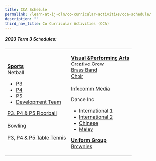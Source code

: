 ```yaml
---
title: CCA Schedule
permalink: /learn-at-ij-oln/co-curricular-activities/cca-schedule/
description: ""
third_nav_title: Co Curricular Activities (CCA)
---
```

<h5>2023 Term 3 Schedules:</h5>
<table>
<tbody>
<tr>
<td>
<p><strong><u>Sports<br></u></strong>Netball</p>
<ul>
<li><a href="/files/2023CCASchedules/T3/2023oln_0270l - cca schedule 2023 t3 - p3 netball.pdf" target="_blank" rel="noopener">P3</a></li>
<li><a href="/files/2023CCASchedules/T3/2023oln_0270m - cca schedule 2023 t3 - p4 netball.pdf" target="_blank" rel="noopener">P4</a></li>
<li><a href="/files/2023CCASchedules/T3/2023oln_0270n - cca schedule 2023 t3 - p5 netball.pdf" target="_blank" rel="noopener">P5</a></li>

<li><a href="/files/2023CCASchedules/T3/2023oln_0270o - cca schedule 2023 t3 - netball developmental team.pdf" target="_blank" rel="noopener">Development Team</a></li>
</ul>
<p><a href="/files/2023CCASchedules/T3/2023oln_0270j - cca schedule 2023 t3 - p3, p4 &amp; p5 floorball (1).pdf" target="_blank" rel="noopener">P3, P4 &amp; P5 Floorball</a><br><br>
	<a href="/files/2023CCASchedules/T3/2023oln_0270a - cca schedule 2023 t3 - bowling.pdf" target="_blank" rel="noopener">Bowling</a><br><br>
	<a href="/files/2023CCASchedules/T3/2023oln_0270p - cca schedule 2023 t3 - table tennis.pdf" target="_blank" rel="noopener">P3, P4 &amp;  P5 Table Tennis</a></p>
</td>
<td>
<p><strong><u>Visual &amp;Performing Arts<br></u></strong><a href="/files/2023CCASchedules/T3/2023oln_0270e - cca schedule 2023 t3 - creative crew.pdf" target="_blank" rel="noopener">Creative Crew</a><br>
	<a href="/files/2023CCASchedules/T3/2023oln_0270b - cca schedule 2023 t3 - brass band.pdf" target="_blank" rel="noopener">Brass Band</a><br>
	<a href="/files/2023CCASchedules/T3/2023oln_0270d - cca schedule 2023 t3 - choir.pdf" target="_blank" rel="noopener">Choir</a><br><br>
<a href="/files/2023CCASchedules/T3/2023oln_0270k - cca schedule 2023 t3 - infocomm media (2).pdf" target="_blank" rel="noopener">Infocomm Media</a>	
</p>
<p>Dance Inc</p>
<ul>
<li><a href="/files/2023CCASchedules/T3/2023oln_0270f - cca schedule 2023 t3 - dance inc 1.pdf" target="_blank" rel="noopener">International 1</a></li>
<li><a href="/files/2023CCASchedules/T3/2023oln_0270g - cca schedule 2023 t3 - dance inc 2.pdf" target="_blank" rel="noopener">International 2</a></li>
<li><a href="/files/2023CCASchedules/T3/2023oln_0270h - cca schedule 2023 t3 - dance inc 3.pdf" target="_blank" rel="noopener">Chinese</a></li>
<li><a href="/files/2023CCASchedules/T3/2023oln_0270i - cca schedule 2023 t3 - dance inc 4.pdf" target="_blank" rel="noopener">Malay</a></li>
</ul>
<p><strong><u>Uniform Group<br></u></strong><a href="/files/2023CCASchedules/T3/2023oln_0270c - cca schedule 2023 t3 - brownies (2).pdf" target="_blank" rel="noopener">Brownies</a></p>
</td>
</tr>
</tbody>
</table>